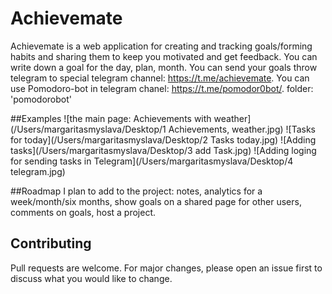 # Achievemate
Achievemate is a web application for creating and tracking goals/forming habits and sharing them to keep you motivated and get feedback.
You can write down a goal for the day, plan, month.
You can send your goals throw telegram to special telegram channel: https://t.me/achievemate.
You can use Pomodoro-bot in telegram chanel: https://t.me/pomodor0bot/.
folder: 'pomodorobot'


##Examples
![the main page: Achievements with weather](/Users/margaritasmyslava/Desktop/1 Achievements, weather.jpg)
![Tasks for today](/Users/margaritasmyslava/Desktop/2 Tasks today.jpg)
![Adding tasks](/Users/margaritasmyslava/Desktop/3 add Task.jpg)
![Adding loging for sending tasks in Telegram](/Users/margaritasmyslava/Desktop/4 telegram.jpg)


##Roadmap
I plan to add to the project:
notes,
analytics for a week/month/six months,
show goals on a shared page for other users,
comments on goals,
host a project.


## Contributing
Pull requests are welcome. For major changes, please open an issue first to discuss what you would like to change.
